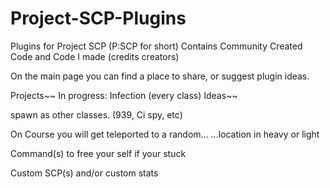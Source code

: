 # Project-SCP-Plugins
Plugins for Project SCP (P:SCP for short) 
Contains Community Created Code and Code 
I made (credits creators) 

On the main page you can find a place to share,
or suggest plugin ideas.

Projects~~
In progress: Infection (every class)
Ideas~~

spawn as other classes. (939, Ci spy, etc)

On Course you will get teleported to a random...
...location in heavy or light

Command(s) to free your self if your stuck

Custom SCP(s) and/or custom stats
